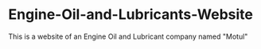 # Engine-Oil-and-Lubricants-Website
This is a website of an Engine Oil and Lubricant company named "Motul"
